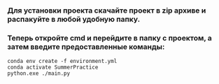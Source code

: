 ### Для установки проекта скачайте проект в zip архиве и распакуйте в любой удобную папку.

### Теперь откройте cmd и перейдите в папку с проектом, а затем введите предоставленные команды:
```
conda env create -f environment.yml 
conda activate SummerPractice
python.exe ./main.py
```
